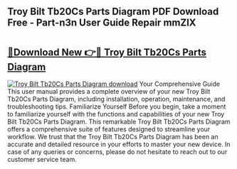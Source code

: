 ## Troy Bilt Tb20Cs Parts Diagram PDF Download Free - Part-n3n User Guide Repair mmZlX

# <h2><a href="http://dfr8dli.blite.top/?on=Troy+Bilt+Tb20Cs+Parts+Diagram">🔗Download New 👉🔴 Troy Bilt Tb20Cs Parts Diagram</a></h2>

[![Troy Bilt Tb20Cs Parts Diagram download](https://i.imgur.com/lujVjoI.png)](http://dfr8dli.blite.top/?on=Troy+Bilt+Tb20Cs+Parts+Diagram)
Your Comprehensive Guide This user manual provides a complete overview of your new Troy Bilt Tb20Cs Parts Diagram, including installation, operation, maintenance, and troubleshooting tips. Familiarize Yourself Before you begin, take a moment to familiarize yourself with the functions and capabilities of your new Troy Bilt Tb20Cs Parts Diagram. This remarkable Troy Bilt Tb20Cs Parts Diagram offers a comprehensive suite of features designed to streamline your workflow. We trust that the Troy Bilt Tb20Cs Parts Diagram has been an accurate and detailed resource in your efforts to master your new device. In case of any queries or concerns, please do not hesitate to reach out to our customer service team.
